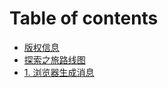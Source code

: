 # Table of contents

* [版权信息](README.md)
* [探索之旅路线图](tan-suo-zhi-lv-lu-xian-tu.md)
* [1. 浏览器生成消息](1.-liu-lan-qi-sheng-cheng-xiao-xi.md)
